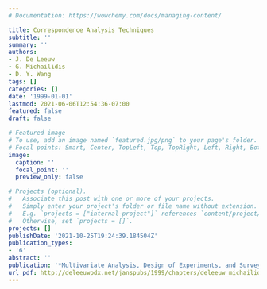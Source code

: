 ```yaml
---
# Documentation: https://wowchemy.com/docs/managing-content/

title: Correspondence Analysis Techniques
subtitle: ''
summary: ''
authors:
- J. De Leeuw
- G. Michailidis
- D. Y. Wang
tags: []
categories: []
date: '1999-01-01'
lastmod: 2021-06-06T12:54:36-07:00
featured: false
draft: false

# Featured image
# To use, add an image named `featured.jpg/png` to your page's folder.
# Focal points: Smart, Center, TopLeft, Top, TopRight, Left, Right, BottomLeft, Bottom, BottomRight.
image:
  caption: ''
  focal_point: ''
  preview_only: false

# Projects (optional).
#   Associate this post with one or more of your projects.
#   Simply enter your project's folder or file name without extension.
#   E.g. `projects = ["internal-project"]` references `content/project/deep-learning/index.md`.
#   Otherwise, set `projects = []`.
projects: []
publishDate: '2021-10-25T19:24:39.184504Z'
publication_types:
- '6'
abstract: ''
publication: '*Multivariate Analysis, Design of Experiments, and Survey Sampling*'
url_pdf: http://deleeuwpdx.net/janspubs/1999/chapters/deleeuw_michailidis_wang_C_99.pdf
---
```

